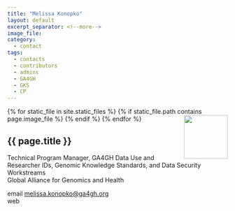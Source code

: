 ```yaml
---
title: "Melissa Konopko"
layout: default
excerpt_separator: <!--more-->
image_file: 
category:
  - contact
tags:
  - contacts
  - contributors
  - admins
  - GA4GH
  - GKS
  - CP
---
```


{% for static_file in site.static_files %}
  {% if static_file.path contains page.image_file %}
<img style="float: right; width: 100px;" src="{{ static_file.path | relative_url}}" />
  {% endif %}
{% endfor %}

## {{ page.title }}

Technical Program Manager, GA4GH Data Use and Researcher IDs, Genomic Knowledge Standards, and Data Security Workstreams  
Global Alliance for Genomics and Health  

<!--more-->

email [melissa.konopko@ga4gh.org](mailto:melissa.konopko@ga4gh.org)  
web []()  
